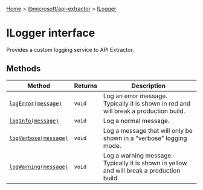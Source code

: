 [Home](./index) &gt; [@microsoft/api-extractor](./api-extractor.md) &gt; [ILogger](./api-extractor.ilogger.md)

# ILogger interface

Provides a custom logging service to API Extractor.

## Methods

|  Method | Returns | Description |
|  --- | --- | --- |
|  [`logError(message)`](./api-extractor.ilogger.logerror.md) | `void` | Log an error message. Typically it is shown in red and will break a production build. |
|  [`logInfo(message)`](./api-extractor.ilogger.loginfo.md) | `void` | Log a normal message. |
|  [`logVerbose(message)`](./api-extractor.ilogger.logverbose.md) | `void` | Log a message that will only be shown in a "verbose" logging mode. |
|  [`logWarning(message)`](./api-extractor.ilogger.logwarning.md) | `void` | Log a warning message. Typically it is shown in yellow and will break a production build. |

